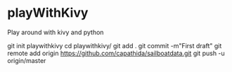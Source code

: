 # playWithKivy
Play around with kivy and python

git init playwithkivy
cd playwithkivy/
git add .
git commit -m"First draft"
git remote add origin https://github.com/capathida/sailboatdata.git
git push -u origin/master
